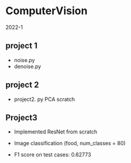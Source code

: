 # ComputerVision

2022-1

## project 1
  - noise.py
  - denoise.py
  
## project 2
  - project2. py
  PCA scratch
  
## Project3

  - Implemented ResNet from scratch

  - Image classification (food, num_classes = 80)

  - F1 score on test cases: 0.62773
